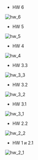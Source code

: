   - HW 6

![hw_6](https://github.com/DaniilSob2004/FirstProject_Angular/assets/106149184/b9ff6578-710e-4d17-bf97-883c0332e411)

  - HW 5

![hw_5](https://github.com/DaniilSob2004/FirstProject_Angular/assets/106149184/a334b9c0-1863-4d2b-88d1-d73672ce4464)

  - HW 4

![hw_4](https://github.com/DaniilSob2004/FirstProject_Angular/assets/106149184/41085311-96d6-4975-ad85-e6aa8feb5187)

  - HW 3.3

![hw_3_3](https://github.com/DaniilSob2004/FirstProject_Angular/assets/106149184/af37b790-7701-4cc1-acc6-12263800aa12)

  - HW 3.2

![hw_3_2](https://github.com/DaniilSob2004/FirstProject_Angular/assets/106149184/861ba6c6-fc8c-4a4f-a345-30820e2446d8)

  - HW 3.1

![hw_3_1](https://github.com/DaniilSob2004/FirstProject_Angular/assets/106149184/0ec167dc-ddae-4ab1-90a9-2f29854058d2)

  - HW 2.2

![hw_2_2](https://github.com/DaniilSob2004/FirstProject_Angular/assets/106149184/e157da9a-0578-4d0c-b455-107c31b6c969)

  - HW 1 и 2.1

![hw_2_1](https://github.com/DaniilSob2004/FirstProject_Angular/assets/106149184/2ea67824-1f2e-4ada-ab1a-d476af8aea8e)
